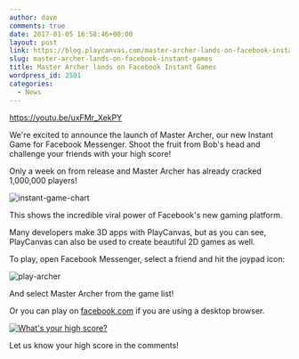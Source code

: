 ```yaml
---
author: dave
comments: true
date: 2017-01-05 16:58:46+00:00
layout: post
link: https://blog.playcanvas.com/master-archer-lands-on-facebook-instant-games/
slug: master-archer-lands-on-facebook-instant-games
title: Master Archer lands on Facebook Instant Games
wordpress_id: 2501
categories:
  - News
---
```


https://youtu.be/uxFMr_XekPY

We're excited to announce the launch of Master Archer, our new Instant Game for Facebook Messenger. Shoot the fruit from Bob's head and challenge your friends with your high score!

Only a week on from release and Master Archer has already cracked 1,000,000 players!

![instant-game-chart](https://blog.playcanvas.com/wp-content/uploads/2017/01/instant-game-chart.png)

This shows the incredible viral power of Facebook's new gaming platform.

Many developers make 3D apps with PlayCanvas, but as you can see, PlayCanvas can also be used to create beautiful 2D games as well.

To play, open Facebook Messenger, select a friend and hit the joypad icon:

![play-archer](https://blog.playcanvas.com/wp-content/uploads/2017/01/play-archer.png)

And select Master Archer from the game list!

Or you can play on [facebook.com](https://www.facebook.com/Master-Archer-370044956688583/) if you are using a desktop browser.

[![What's your high score?](https://blog.playcanvas.com/wp-content/uploads/2017/01/hi-score-2-1024x548.jpg)](https://www.facebook.com/Master-Archer-370044956688583/)

Let us know your high score in the comments!
